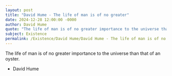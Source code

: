 ```yaml
---
layout: post
title: "David Hume - The life of man is of no greater"
date: 2024-12-28 12:00:00 -0000
author: David Hume
quote: "The life of man is of no greater importance to the universe than that of an oyster."
subject: Existence
permalink: /Existence/David Hume/David Hume - The life of man is of no greater
---
```


The life of man is of no greater importance to the universe than that of an oyster.

- David Hume
